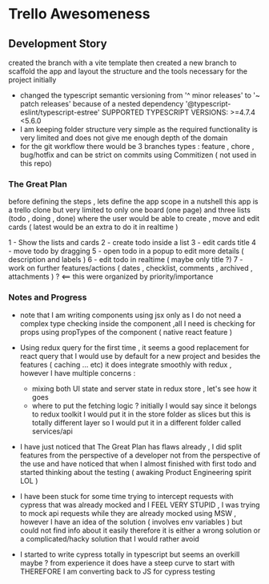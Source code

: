 # Trello Awesomeness

## Development Story

created the branch with a vite template then created a new branch to scaffold the app and layout the structure and the tools necessary for the project initially

- changed the typescript semantic versioning from '^ minor releases' to '~ patch releases' because of a nested dependency '@typescript-eslint/typescript-estree' SUPPORTED TYPESCRIPT VERSIONS: >=4.7.4 <5.6.0
- I am keeping folder structure very simple as the required functionality is very limited and does not give me enough depth of the domain
- for the git workflow there would be 3 branches types : feature , chore , bug/hotfix and can be strict on commits using Commitizen ( not used in this repo)

### The Great Plan

before defining the steps , lets define the app scope
in a nutshell this app is a trello clone but very limited to only one board (one page) and three lists (todo , doing , done) where the user would be able to create , move and edit cards ( latest would be an extra to do it in realtime )

1 - Show the lists and cards
2 - create todo inside a list
3 - edit cards title
4 - move todo by dragging
5 - open todo in a popup to edit more details ( description and labels )
6 - edit todo in realtime ( maybe only title ?)
7 - work on further features/actions ( dates , checklist, comments , archived , attachments ) ? <== this were organized by priority/importance

### Notes and Progress

- note that I am writing components using jsx only as I do not need a complex type checking inside the component ,all I need is checking for props using propTypes of the component ( native react feature )

- Using redux query for the first time , it seems a good replacement for react query that I would use by default for a new project and besides the features ( caching ... etc) it does integrate smoothly with redux , however I have multiple concerns :

  - mixing both UI state and server state in redux store , let's see how it goes
  - where to put the fetching logic ? initially I would say since it belongs to redux toolkit I would put it in the store folder as slices but this is totally different layer so I would put it in a different folder called services/api

- I have just noticed that The Great Plan has flaws already , I did split features from the perspective of a developer not from the perspective of the use and have noticed that when I almost finished with first todo and started thinking about the testing ( awaking Product Engineering spirit LOL )

- I have been stuck for some time trying to intercept requests with cypress that was already mocked and I FEEL VERY STUPID , I was trying to mock api requests while they are already mocked using MSW , however I have an idea of the solution ( involves env variables ) but could not find info about it easily therefore it is either a wrong solution or a complicated/hacky solution that I would rather avoid

- I started to write cypress totally in typescript but seems an overkill maybe ? from experience it does have a steep curve to start with THEREFORE I am converting back to JS for cypress testing
